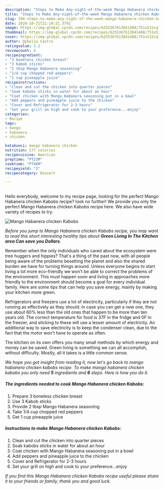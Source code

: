 ```yaml
---
description: "Steps to Make Any-night-of-the-week Mango Habanera chicken Kabobs"
title: "Steps to Make Any-night-of-the-week Mango Habanera chicken Kabobs"
slug: 394-steps-to-make-any-night-of-the-week-mango-habanera-chicken-kabobs
date: 2020-10-21T22:10:21.379Z
image: https://img-global.cpcdn.com/recipes/6255367613841408/751x532cq70/mango-habanera-chicken-kabobs-recipe-main-photo.jpg
thumbnail: https://img-global.cpcdn.com/recipes/6255367613841408/751x532cq70/mango-habanera-chicken-kabobs-recipe-main-photo.jpg
cover: https://img-global.cpcdn.com/recipes/6255367613841408/751x532cq70/mango-habanera-chicken-kabobs-recipe-main-photo.jpg
author: Ophelia Castro
ratingvalue: 3.2
reviewcount: 4
recipeingredient:
- "3 boneless chicken breast"
- "3 Kabob sticks"
- "2 tbsp Mango Habanera seasoning"
- "1/4 cup chopped red peppers"
- "1 cup pineapple juice"
recipeinstructions:
- "Clean and cut the chicken into quarter pieces"
- "Soak kabobs sticks in water for about an hour"
- "Coat chicken with Mango Habanera seasoning put in a bowl"
- "Add peppers and pineapple juice to the chicken"
- "Cover and Refrigerator for 2-3 hours"
- "Set your grill on high and cook to your preference...enjoy"
categories:
- Recipe
tags:
- mango
- habanera
- chicken

katakunci: mango habanera chicken 
nutrition: 177 calories
recipecuisine: American
preptime: "PT23M"
cooktime: "PT46M"
recipeyield: "3"
recipecategory: Dessert

---
```

<br>
Hello everybody, welcome to my recipe page, looking for the perfect Mango Habanera chicken Kabobs recipe? look no further! We provide you only the perfect Mango Habanera chicken Kabobs recipe here. We also have wide variety of recipes to try.
<br>


![Mango Habanera chicken Kabobs](https://img-global.cpcdn.com/recipes/6255367613841408/751x532cq70/mango-habanera-chicken-kabobs-recipe-main-photo.jpg)

<i>Before you jump to Mango Habanera chicken Kabobs recipe, you may want to read this short interesting healthy tips about 
<strong>Green Living In The Kitchen area Can save you Dollars</strong>.</i>
</br>

Remember when the only individuals who cared about the ecosystem were tree huggers and hippies? That's a thing of the past now, with all people being aware of the problems besetting the planet and also the shared burden we have for turning things around. Unless everyone begins to start living a lot more eco-friendly we won't be able to correct the problems of the environment. This must happen soon and living in approaches more friendly to the environment should become a goal for every individual family. Here are some tips that can help you save energy, mainly by making your kitchen more green.

Refrigerators and freezers use a lot of electricity, particularly if they are not running as effectively as they should. In case you can get a new one, they use about 60% less than the old ones that happen to be more than ten years old. The correct temperature for food is 37F in the fridge and 0F in the freezer, and sticking to these will use a lesser amount of electricity. An additional way to save electricity is to keep the condenser clean, due to the fact that the motor won't have to operate as often.

The kitchen on its own offers you many small methods by which energy and money can be saved. Green living is something we can all accomplish, without difficulty. Mostly, all it takes is a little common sense.


<i>We hope you got insight from reading it, now let's go back to mango habanera chicken kabobs recipe. To make mango habanera chicken kabobs you only need <strong>5</strong> ingredients and <strong>6</strong> steps. Here is how you do it.
</i>

##### The ingredients needed to cook Mango Habanera chicken Kabobs:

1. Prepare 3 boneless chicken breast
1. Use 3 Kabob sticks
1. Provide 2 tbsp Mango Habanera seasoning
1. Take 1/4 cup chopped red peppers
1. Get 1 cup pineapple juice


##### Instructions to make Mango Habanera chicken Kabobs:

1. Clean and cut the chicken into quarter pieces
1. Soak kabobs sticks in water for about an hour
1. Coat chicken with Mango Habanera seasoning put in a bowl
1. Add peppers and pineapple juice to the chicken
1. Cover and Refrigerator for 2-3 hours
1. Set your grill on high and cook to your preference...enjoy


<i>If you find this Mango Habanera chicken Kabobs recipe useful please share it to your friends or family, thank you and good luck.</i>
